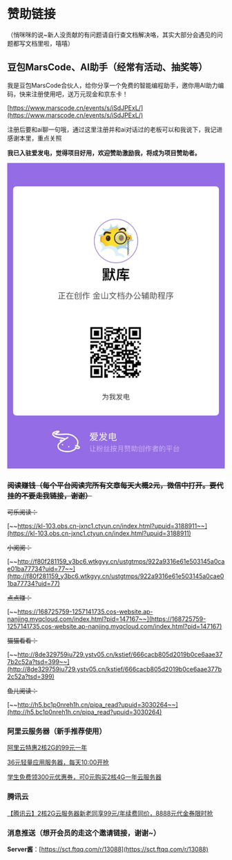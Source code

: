 # 赞助链接

（悄咪咪的说~新人没贡献的有问题请自行查文档解决咯，其实大部分会遇见的问题都写文档里啦，嘻嘻）

## 豆包MarsCode、AI助手（经常有活动、抽奖等）

我是豆包MarsCode合伙人，给你分享一个免费的智能编程助手，邀你用AI助力编码，快来注册使用吧，送万元现金和京东卡！

[https://www.marscode.cn/events/s/iSdJPExL/](https://www.marscode.cn/events/s/iSdJPExL/)

注册后要和ai聊一句哦，通过这里注册并和ai对话过的老板可以和我说下，我记进感谢本里，重点关照

**我已入驻爱发电，觉得项目好用，欢迎赞助激励我，将成为项目赞助者。**

![IMG_8283.jpeg](%E8%B5%9E%E5%8A%A9%E9%93%BE%E6%8E%A5%2012d1fc355aa981e8831ef24dd0b93454/IMG_8283.jpeg)

### ~~阅读赚钱（每个平台阅读完所有文章每天大概2元，微信中打开。要代挂的不要走我链接，谢谢）~~

~~可乐阅读：~~

[~~https://kl-103.obs.cn-jxnc1.ctyun.cn/index.html?upuid=3188911~~](https://kl-103.obs.cn-jxnc1.ctyun.cn/index.html?upuid=3188911)

~~小阅阅：~~

[~~http://f80f281159_y3bc6.wtkgyy.cn/ustgtmps/922a9316e61e503145a0cae01ba77734?uid=77~~](http://f80f281159_y3bc6.wtkgyy.cn/ustgtmps/922a9316e61e503145a0cae01ba77734?uid=77)

~~点点赚：~~

[~~https://168725759-1257141735.cos-website.ap-nanjing.myqcloud.com/index.html?pid=147167~~](https://168725759-1257141735.cos-website.ap-nanjing.myqcloud.com/index.html?pid=147167)

~~猫猫看看：~~

[~~http://8de329759iu729.ystv05.cn/kstief/666cacb805d2019b0ce6aae377b2c52a?tsd=399~~](http://8de329759iu729.ystv05.cn/kstief/666cacb805d2019b0ce6aae377b2c52a?tsd=399)

~~鱼儿阅读：~~

[~~http://h5.bc1p0nreh1h.cn/pipa_read?upuid=3030264~~](http://h5.bc1p0nreh1h.cn/pipa_read?upuid=3030264)

### 阿里云服务器（新手推荐使用）

[阿里云特惠2核2G的99元一年](https://www.aliyun.com/daily-act/ecs/activity_selection?userCode=j6bxzmkk)

[36元轻量应用服务器，每天10:00开抢](https://www.aliyun.com/minisite/goods?source=5176.11533457&userCode=j6bxzmkk)

[学生免费领300元优惠券，可0元购买2核4G一年云服务器](https://university.aliyun.com/mobile?clubTaskBiz&source=5176.11533457&userCode=j6bxzmkk)

### 腾讯云

[【腾讯云】2核2G云服务器新老同享99元/年续费同价，8888元代金券限时抢](https://cloud.tencent.com/act/cps/redirect?redirect=6094&cps_key=b43b50da0d5cbbc72f3eeaae45c64842&from=console)

### 消息推送（想开会员的走这个邀请链接，谢谢~）

**Server酱**：[https://sct.ftqq.com/r/13088](https://sct.ftqq.com/r/13088)